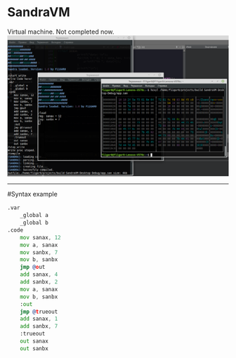 # SandraVM
Virtual machine.
Not completed now.
![Image alt](https://github.com/F11GAR0/SandraVM/blob/master/view.png)
____

#Syntax example

```asm
.var
    _global a
    _global b
.code
    mov sanax, 12
    mov a, sanax
    mov sanbx, 7
    mov b, sanbx
    jmp @out
    add sanax, 4
    add sanbx, 2
    mov a, sanax
    mov b, sanbx
    :out
    jmp @trueout
    add sanax, 1
    add sanbx, 7
    :trueout
    out sanax
    out sanbx
```
